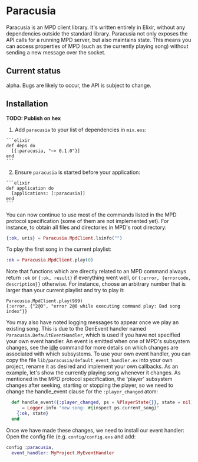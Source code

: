 # Paracusia

Paracusia is an MPD client library. It's written entirely in Elixir, without any dependencies
outside the standard library.
Paracusia not only exposes the API calls for a running MPD server, but also maintains
state.  This means you can access properties of MPD (such as the currently playing song) without
sending a new message over the socket.

## Current status
alpha. Bugs are likely to occur, the API is subject to change.

## Installation

**TODO: Publish on hex**

  1. Add `paracusia` to your list of dependencies in `mix.exs`:

    ```elixir
    def deps do
      [{:paracusia, "~> 0.1.0"}]
    end
    ```

  2. Ensure `paracusia` is started before your application:

    ```elixir
    def application do
      [applications: [:paracusia]]
    end
    ```

You can now continue to use most of the commands listed in the MPD protocol specification (some of
them are not implemented yet). For instance, to obtain all files and directories in MPD's root
directory:
```elixir
{:ok, uris} = Paracusia.MpdClient.lsinfo("")
```
To play the first song in the current playlist:
```elixir
:ok = Paracusia.MpdClient.play(0)
```
Note that functions which are directly related to an MPD command always return `:ok` or `{:ok,
result}` if everything went well, or `{:error, {errorcode, description}}` otherwise. For instance,
choose an arbitrary number that is larger than your current playlist and try to play it:
```
Paracusia.MpdClient.play(999)
{:error, {"2@0", "error 2@0 while executing command play: Bad song index"}}
```

You may also have noted logging messages to appear once we play an existing song. This is
due to the GenEvent handler named `Paracusia.DefaultEventHandler`, which is used if you have
not specified your own event handler. An event is emitted when one of MPD's subsystem changes,
see the [idle](https://musicpd.org/doc/protocol/command_reference.html#status_commands) command for
more details on which changes are associated with which subsystems.
To use your own event handler, you can copy the file `lib/paracusia/default_event_handler.ex` into
your own project, rename it as desired and implement your own callbacks. As an example, let's show
the currently playing song whenever it changes. As mentioned in the MPD protocol specification, the
'player' subsystem changes after seeking, starting or stopping the player, so we need to change the
handle\_event clause for the `:player_changed` atom:

```elixir
  def handle_event({:player_changed, ps = %PlayerState{}}, state = nil) do
    _ = Logger.info "new song: #{inspect ps.current_song}"
    {:ok, state}
  end
```
Once we have made these changes, we need to install our event handler: Open the config file (e.g.
`config/config.exs` and add:
```elixir
config :paracusia,
  event_handler: MyProject.MyEventHandler
```
